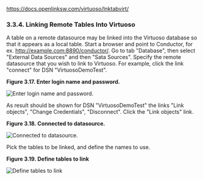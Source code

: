 https://docs.openlinksw.com/virtuoso/lnktabvirt/

### 3.3.4. Linking Remote Tables Into Virtuoso

A table on a remote datasource may be linked into the Virtuoso database so that it appears as a local table. Start a browser and point to Conductor, for ex. http://example.com:8890/conductor/. Go to tab "Database", then select "External Data Sources" and then "Sata Sources". Specify the remote datasource that you wish to link to Virtuoso. For example, click the link "connect" for DSN "VirtuosoDemoTest".

**Figure 3.17. Enter login name and password.**

![Enter login name and password.](https://docs.openlinksw.com/virtuoso/lnktabvirt/images/conndsn1a.png)

  

As result should be shown for DSN "VirtuosoDemoTest" the links "Link objects", "Change Credentials", "Disconnect". Click the "Link objects" link.

**Figure 3.18. Connected to datasource.**

![Connected to datasource.](https://docs.openlinksw.com/virtuoso/lnktabvirt/images/conndsn1b.png)

  

Pick the tables to be linked, and define the names to use.

**Figure 3.19. Define tables to link**

![Define tables to link](https://docs.openlinksw.com/virtuoso/lnktabvirt/images/rmtadd.png)